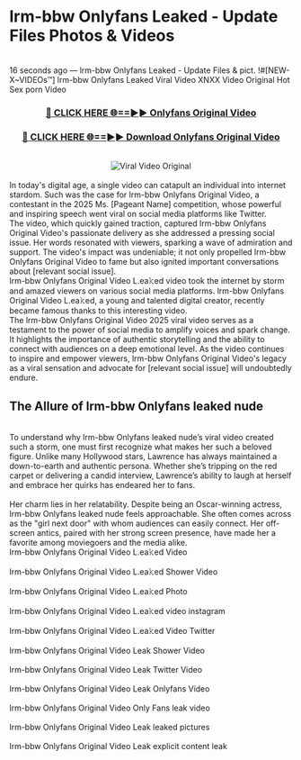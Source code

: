 # lrm-bbw Onlyfans Leaked - Update Files Photos & Videos 
<br>
16 seconds ago — lrm-bbw Onlyfans Leaked - Update Files & pict. !#[NEW-X~VIDEOs™] lrm-bbw Onlyfans Leaked Viral Video XNXX Video Original Hot Sex porn Video
<br>
<div align="center">
<h3><a href="http://freeplayer.one?title=lrm-bbw&ref=25OR" rel="nofollow">🔴 CLICK HERE 🌐==►► Onlyfans Original Video</a></h3>
<h3><a href="http://freeplayer.one?title=lrm-bbw&ref=25OR" rel="nofollow">🔴 CLICK HERE 🌐==►► Download Onlyfans Original Video</a></h3>
<br>
<a href="http://freeplayer.one?title=lrm-bbw&ref=25OR" rel="nofollow" data-target="animated-image.originalLink"><img src="https://i.ibb.co.com/xMMVF88/686577567.gif" alt="Viral Video Original" style="max-width: 100%; display: inline-block;" data-target="animated-image.originalImage"></a>
</div>
<br>
In today's digital age, a single video can catapult an individual into internet stardom. Such was the case for lrm-bbw Onlyfans Original Video, a contestant in the 2025 Ms. [Pageant Name] competition, whose powerful and inspiring speech went viral on social media platforms like Twitter.
<br>
The video, which quickly gained traction, captured lrm-bbw Onlyfans Original Video's passionate delivery as she addressed a pressing social issue. Her words resonated with viewers, sparking a wave of admiration and support. The video's impact was undeniable; it not only propelled lrm-bbw Onlyfans Original Video to fame but also ignited important conversations about [relevant social issue].
<br>
lrm-bbw Onlyfans Original Video L.ea𝚔ed video took the internet by storm and amazed viewers on various social media platforms. lrm-bbw Onlyfans Original Video L.ea𝚔ed, a young and talented digital creator, recently became famous thanks to this interesting video.
<br>
The lrm-bbw Onlyfans Original Video 2025 viral video serves as a testament to the power of social media to amplify voices and spark change. It highlights the importance of authentic storytelling and the ability to connect with audiences on a deep emotional level. As the video continues to inspire and empower viewers, lrm-bbw Onlyfans Original Video's legacy as a viral sensation and advocate for [relevant social issue] will undoubtedly endure.
<br>
<h2>The Allure of lrm-bbw Onlyfans leaked nude</h2>
<br>
To understand why lrm-bbw Onlyfans leaked nude’s viral video created such a storm, one must first recognize what makes her such a beloved figure. Unlike many Hollywood stars, Lawrence has always maintained a down-to-earth and authentic persona. Whether she’s tripping on the red carpet or delivering a candid interview, Lawrence’s ability to laugh at herself and embrace her quirks has endeared her to fans.
<br><br>
Her charm lies in her relatability. Despite being an Oscar-winning actress, lrm-bbw Onlyfans leaked nude feels approachable. She often comes across as the "girl next door" with whom audiences can easily connect. Her off-screen antics, paired with her strong screen presence, have made her a favorite among moviegoers and the media alike.
<br>
lrm-bbw Onlyfans Original Video L.ea𝚔ed Video
<br><br>
lrm-bbw Onlyfans Original Video L.ea𝚔ed Shower Video
<br><br>
lrm-bbw Onlyfans Original Video L.ea𝚔ed Photo
<br><br>
lrm-bbw Onlyfans Original Video L.ea𝚔ed video instagram
<br><br>
lrm-bbw Onlyfans Original Video L.ea𝚔ed Video Twitter
<br><br>
lrm-bbw Onlyfans Original Video Leak Shower Video
<br><br>
lrm-bbw Onlyfans Original Video Leak Twitter Video
<br><br>
lrm-bbw Onlyfans Original Video Leak Onlyfans Video
<br><br>
lrm-bbw Onlyfans Original Video Only Fans leak video
<br><br>
lrm-bbw Onlyfans Original Video Leak leaked pictures
<br><br>
lrm-bbw Onlyfans Original Video Leak explicit content leak